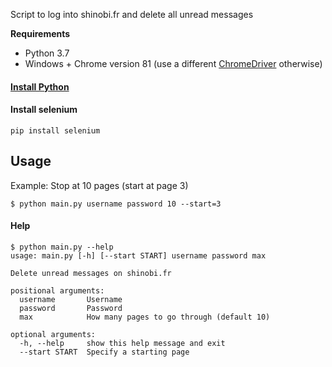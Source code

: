 Script to log into shinobi.fr and delete all unread messages

**Requirements**
- Python 3.7 
- Windows + Chrome version 81 (use a different [ChromeDriver](https://sites.google.com/a/chromium.org/chromedriver/downloads) otherwise)


#### [Install Python](https://www.python.org/downloads/release/python-377/)

#### Install selenium

```
pip install selenium
```

## Usage

Example: Stop at 10 pages (start at page 3)
```
$ python main.py username password 10 --start=3
```


#### Help
```
$ python main.py --help
usage: main.py [-h] [--start START] username password max

Delete unread messages on shinobi.fr

positional arguments:
  username       Username
  password       Password
  max            How many pages to go through (default 10)

optional arguments:
  -h, --help     show this help message and exit
  --start START  Specify a starting page


```
